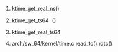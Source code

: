 

1.   ktime_get_real_ns()
2.   ktime_get_ts64（）

3.   ktime_get_real_ts64

4.   arch/sw_64/kernel/time.c
	read_tc()
	rdtc()


